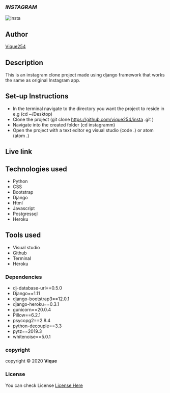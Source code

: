 ### ***INSTAGRAM***
![insta](https://www.instagram.com/)

## Author
[Vique254](https://github.com/vique254)

## Description
This is an instagram clone project made using django framework that works the same as original Instagram app.

## Set-up Instructions
* In the terminal navigate to the directory you want the project to reside in e.g (cd ~/Desktop)
* Clone the project (git clone https://github.com/vique254/insta .git )
* Navigate into the created folder (cd instagramm)
* Open the project with a text editor eg visual studio (code .) or atom (atom .)

## Live link


## Technologies used
* Python
* CSS
* Bootstrap
* Django
* Html
* Javascript
* Postgressql
* Heroku
## Tools used
* Visual studio
* Github
* Terminal
* Heroku
### Dependencies
* dj-database-url==0.5.0
* Django==1.11
* django-bootstrap3==12.0.1
* django-heroku==0.3.1
* gunicorn==20.0.4
* Pillow==6.2.1
* psycopg2==2.8.4
* python-decouple==3.3
* pytz==2019.3
* whitenoise==5.0.1

###  copyright
copyright &copy; 2020  **Vique**
### License
You can check License [License Here](LICENSE)
